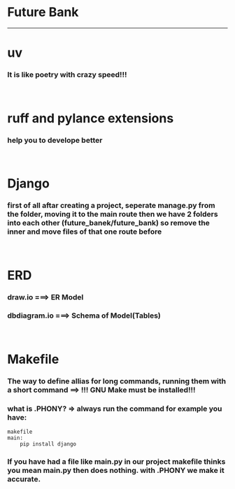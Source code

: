 # Future Bank
---

# uv
### It is like poetry with crazy speed!!!
<br>

# ruff and pylance extensions
### help you to develope better
<br>

# Django 
### first of all aftar creating a project, seperate manage.py from the folder, moving it to the main route then we have 2 folders into each other (future_banek/future_bank) so remove the inner and move files of that one route before 
<br>

# ERD
### draw.io ===> ER Model
### dbdiagram.io ===> Schema of Model(Tables)
<br>

# Makefile
### The way to define allias for long commands, running them with a short command ==> !!! GNU Make must be installed!!!

### what is .PHONY? => always run the command for example you have:
    makefile
    main:
        pip install django
### If you have had a file like main.py in our project makefile thinks you mean main.py then does nothing. with .PHONY we make it accurate.